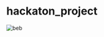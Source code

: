 # hackaton_project
![beb](https://i.kym-cdn.com/photos/images/newsfeed/002/028/716/ef3.jpg "floppa")
